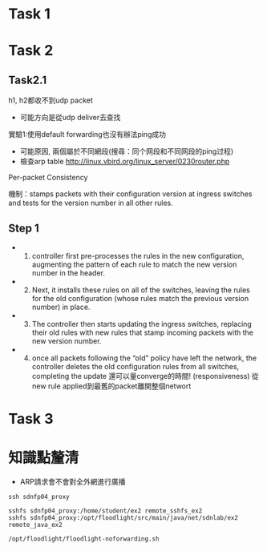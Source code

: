 # Task 1

# Task 2

## Task2.1
h1, h2都收不到udp packet
- 可能方向是從udp deliver去查找

實驗1:使用default forwarding也沒有辦法ping成功 
- 可能原因, 兩個屬於不同網段(搜尋：同个网段和不同网段的ping过程)
- 檢查arp table
http://linux.vbird.org/linux_server/0230router.php

Per-packet Consistency

機制：stamps packets with their configuration version at ingress switches and tests for the version number in all other rules.
## Step 1
- 1. controller first pre-processes the rules in the new configuration, augmenting the pattern of each rule to match the new version number in the header. 
- 2. Next, it installs these rules on all of the switches, leaving the rules for the old configuration (whose rules match the previous version number) in place.
- 3. The controller then starts updating the ingress switches, replacing their old rules with new rules that stamp incoming packets with the new version number. 
- 4. once all packets following the “old” policy have left the network, the controller deletes the old configuration rules from all switches, completing the update
還可以量converge的時間! (responsiveness) 從new rule applied到最舊的packet離開整個networt


# Task 3



# 知識點釐清
- ARP請求會不會對全外網進行廣播


```
ssh sdnfp04_proxy

sshfs sdnfp04_proxy:/home/student/ex2 remote_sshfs_ex2
sshfs sdnfp04_proxy:/opt/floodlight/src/main/java/net/sdnlab/ex2 remote_java_ex2

/opt/floodlight/floodlight-noforwarding.sh
```
